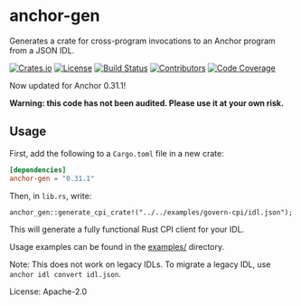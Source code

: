 # anchor-gen

Generates a crate for cross-program invocations to an Anchor program from a JSON IDL.

[![Crates.io](https://img.shields.io/crates/v/anchor-gen)](https://crates.io/crates/anchor-gen) [![License](https://img.shields.io/crates/l/anchor-gen)](https://github.com/saber-hq/anchor-gen/blob/master/LICENSE.txt) [![Build Status](https://img.shields.io/github/workflow/status/saber-hq/anchor-gen/Rust/master)](https://github.com/saber-hq/anchor-gen/actions/workflows/rust.yml?query=branch%3Amaster) [![Contributors](https://img.shields.io/github/contributors/saber-hq/anchor-gen)](https://github.com/saber-hq/anchor-gen/graphs/contributors) [![Code Coverage](https://img.shields.io/codecov/c/github/saber-hq/anchor-gen)](https://app.codecov.io/gh/saber-hq/anchor-gen)

Now updated for Anchor 0.31.1!

**Warning: this code has not been audited. Please use it at your own risk.**

## Usage

First, add the following to a `Cargo.toml` file in a new crate:

```toml
[dependencies]
anchor-gen = "0.31.1"
```

Then, in `lib.rs`, write:

```skip
anchor_gen::generate_cpi_crate!("../../examples/govern-cpi/idl.json");
```

This will generate a fully functional Rust CPI client for your IDL.

Usage examples can be found in the [examples/](https://github.com/saber-hq/anchor-gen/tree/master/examples) directory.

Note: This does not work on legacy IDLs. To migrate a legacy IDL, use `anchor idl convert idl.json`.

License: Apache-2.0

